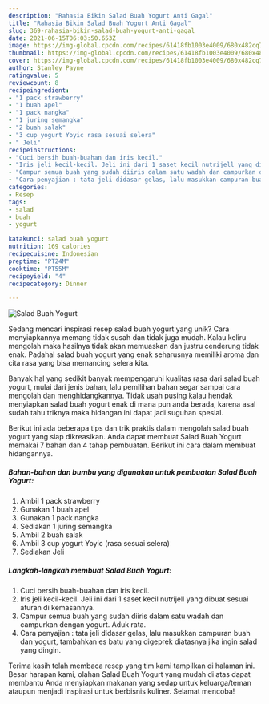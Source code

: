 ```yaml
---
description: "Rahasia Bikin Salad Buah Yogurt Anti Gagal"
title: "Rahasia Bikin Salad Buah Yogurt Anti Gagal"
slug: 369-rahasia-bikin-salad-buah-yogurt-anti-gagal
date: 2021-06-15T06:03:50.653Z
image: https://img-global.cpcdn.com/recipes/61418fb1003e4009/680x482cq70/salad-buah-yogurt-foto-resep-utama.jpg
thumbnail: https://img-global.cpcdn.com/recipes/61418fb1003e4009/680x482cq70/salad-buah-yogurt-foto-resep-utama.jpg
cover: https://img-global.cpcdn.com/recipes/61418fb1003e4009/680x482cq70/salad-buah-yogurt-foto-resep-utama.jpg
author: Stanley Payne
ratingvalue: 5
reviewcount: 8
recipeingredient:
- "1 pack strawberry"
- "1 buah apel"
- "1 pack nangka"
- "1 juring semangka"
- "2 buah salak"
- "3 cup yogurt Yoyic rasa sesuai selera"
- " Jeli"
recipeinstructions:
- "Cuci bersih buah-buahan dan iris kecil."
- "Iris jeli kecil-kecil. Jeli ini dari 1 saset kecil nutrijell yang dibuat sesuai aturan di kemasannya."
- "Campur semua buah yang sudah diiris dalam satu wadah dan campurkan dengan yogurt. Aduk rata."
- "Cara penyajian : tata jeli didasar gelas, lalu masukkan campuran buah dan yogurt, tambahkan es batu yang digeprek diatasnya jika ingin salad yang dingin."
categories:
- Resep
tags:
- salad
- buah
- yogurt

katakunci: salad buah yogurt 
nutrition: 169 calories
recipecuisine: Indonesian
preptime: "PT24M"
cooktime: "PT55M"
recipeyield: "4"
recipecategory: Dinner

---
```



![Salad Buah Yogurt](https://img-global.cpcdn.com/recipes/61418fb1003e4009/680x482cq70/salad-buah-yogurt-foto-resep-utama.jpg)

Sedang mencari inspirasi resep salad buah yogurt yang unik? Cara menyiapkannya memang tidak susah dan tidak juga mudah. Kalau keliru mengolah maka hasilnya tidak akan memuaskan dan justru cenderung tidak enak. Padahal salad buah yogurt yang enak seharusnya memiliki aroma dan cita rasa yang bisa memancing selera kita.



Banyak hal yang sedikit banyak mempengaruhi kualitas rasa dari salad buah yogurt, mulai dari jenis bahan, lalu pemilihan bahan segar sampai cara mengolah dan menghidangkannya. Tidak usah pusing kalau hendak menyiapkan salad buah yogurt enak di mana pun anda berada, karena asal sudah tahu triknya maka hidangan ini dapat jadi suguhan spesial.


Berikut ini ada beberapa tips dan trik praktis dalam mengolah salad buah yogurt yang siap dikreasikan. Anda dapat membuat Salad Buah Yogurt memakai 7 bahan dan 4 tahap pembuatan. Berikut ini cara dalam membuat hidangannya.

<!--inarticleads1-->

##### Bahan-bahan dan bumbu yang digunakan untuk pembuatan Salad Buah Yogurt:

1. Ambil 1 pack strawberry
1. Gunakan 1 buah apel
1. Gunakan 1 pack nangka
1. Sediakan 1 juring semangka
1. Ambil 2 buah salak
1. Ambil 3 cup yogurt Yoyic (rasa sesuai selera)
1. Sediakan  Jeli




<!--inarticleads2-->

##### Langkah-langkah membuat Salad Buah Yogurt:

1. Cuci bersih buah-buahan dan iris kecil.
1. Iris jeli kecil-kecil. Jeli ini dari 1 saset kecil nutrijell yang dibuat sesuai aturan di kemasannya.
1. Campur semua buah yang sudah diiris dalam satu wadah dan campurkan dengan yogurt. Aduk rata.
1. Cara penyajian : tata jeli didasar gelas, lalu masukkan campuran buah dan yogurt, tambahkan es batu yang digeprek diatasnya jika ingin salad yang dingin.




Terima kasih telah membaca resep yang tim kami tampilkan di halaman ini. Besar harapan kami, olahan Salad Buah Yogurt yang mudah di atas dapat membantu Anda menyiapkan makanan yang sedap untuk keluarga/teman ataupun menjadi inspirasi untuk berbisnis kuliner. Selamat mencoba!
